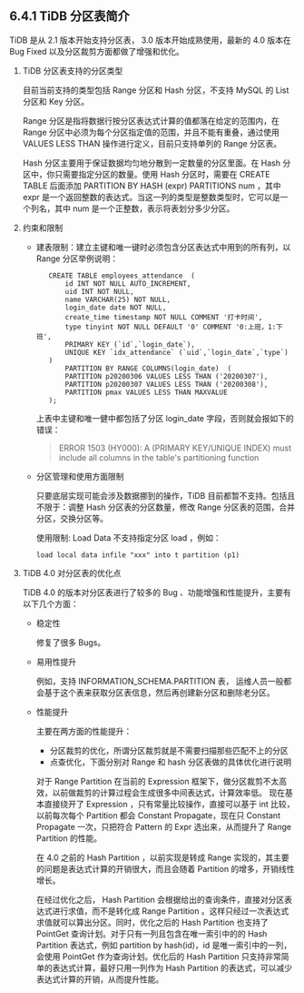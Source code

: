 ## 6.4.1 TiDB 分区表简介

TiDB 是从 2.1 版本开始支持分区表， 3.0 版本开始成熟使用，最新的 4.0 版本在 Bug Fixed 以及分区裁剪方面都做了增强和优化。

1. TiDB 分区表支持的分区类型

    目前当前支持的类型包括 Range 分区和 Hash 分区，不支持  MySQL 的 List 分区和 Key 分区。

    Range 分区是指将数据行按分区表达式计算的值都落在给定的范围内，在 Range 分区中必须为每个分区指定值的范围，并且不能有重叠，通过使用 VALUES LESS THAN 操作进行定义，目前只支持单列的 Range 分区表。

    Hash 分区主要用于保证数据均匀地分散到一定数量的分区里面。在 Hash 分区中，你只需要指定分区的数量。使用 Hash 分区时，需要在 CREATE TABLE 后面添加 PARTITION BY HASH (expr) PARTITIONS num ，其中 expr 是一个返回整数的表达式。当这一列的类型是整数类型时，它可以是一个列名，其中 num 是一个正整数，表示将表划分多少分区。

1. 约束和限制

   * 建表限制：建立主键和唯一键时必须包含分区表达式中用到的所有列，以 Range 分区举例说明：

            CREATE TABLE employees_attendance  (
                id INT NOT NULL AUTO_INCREMENT,
                uid INT NOT NULL,
                name VARCHAR(25) NOT NULL,
                login_date date NOT NULL,
                create_time timestamp NOT NULL COMMENT '打卡时间',
                type tinyint NOT NULL DEFAULT '0' COMMENT '0:上班，1:下班',
                PRIMARY KEY (`id`,`login_date`),
                UNIQUE KEY `idx_attendance` (`uid`,`login_date`,`type`)
            )
                PARTITION BY RANGE COLUMNS(login_date)  (
                PARTITION p20200306 VALUES LESS THAN ('20200307'),
                PARTITION p20200307 VALUES LESS THAN ('20200308'),
                PARTITION pmax VALUES LESS THAN MAXVALUE
            );

        上表中主键和唯一健中都包括了分区 login_date 字段，否则就会报如下的错误：

     > ERROR 1503 (HY000): A (PRIMARY KEY/UNIQUE INDEX) must include all columns in the table's partitioning function

   * 分区管理和使用方面限制

        只要底层实现可能会涉及数据挪到的操作，TiDB 目前都暂不支持。包括且不限于：调整 Hash 分区表的分区数量，修改 Range 分区表的范围，合并分区，交换分区等。

        使用限制: Load Data 不支持指定分区 load ，例如：

        `load local data infile "xxx" into t partition (p1)`

1. TiDB 4.0 对分区表的优化点

    TiDB 4.0 的版本对分区表进行了较多的 Bug 、功能增强和性能提升，主要有以下几个方面：

   * 稳定性
    
        修复了很多 Bugs。

   * 易用性提升
   
        例如，支持 INFORMATION_SCHEMA.PARTITION 表， 运维人员一般都会基于这个表来获取分区表信息，然后再创建新分区和删除老分区。

   * 性能提升

        主要在两方面的性能提升：

        * 分区裁剪的优化，所谓分区裁剪就是不需要扫描那些匹配不上的分区
        * 点查优化，下面分别对 Range 和 hash 分区表做的具体优化进行说明

        对于 Range Partition 在当前的 Expression 框架下，做分区裁剪不太高效，以前做裁剪的计算过程会生成很多中间表达式，计算效率低。 现在基本直接绕开了 Expression ，只有常量比较操作，直接可以基于 int 比较，以前每次每个 Partition 都会 Constant Propagate，现在只 Constant Propagate 一次，只把符合 Pattern 的 Expr 选出来，从而提升了 Range Partition 的性能。

        在 4.0 之前的 Hash Partition ，以前实现是转成 Range 实现的，其主要的问题是表达式计算的开销很大，而且会随着 Partition 的增多，开销线性增长。

        在经过优化之后， Hash Partition 会根据给出的查询条件，直接对分区表达式进行求值，而不是转化成 Range Partition 。这样只经过一次表达式求值就可以算出分区。同时，优化之后的 Hash Partition 也支持了 PointGet 查询计划。对于只有一列且包含在唯一索引中的的 Hash Partition 表达式，例如 partition by hash(id)，id 是唯一索引中的一列，会使用 PointGet 作为查询计划。优化后的 Hash Partition 只支持非常简单的表达式计算，最好只用一列作为 Hash Partition 的表达式，可以减少表达式计算的开销，从而提升性能。
